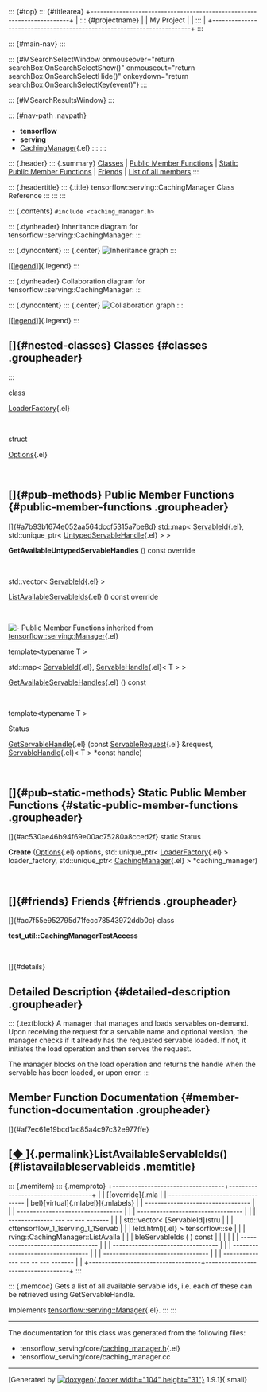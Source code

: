 ::: {#top}
::: {#titlearea}
+-----------------------------------------------------------------------+
| ::: {#projectname}                                                    |
| My Project                                                            |
| :::                                                                   |
+-----------------------------------------------------------------------+
:::

::: {#main-nav}
:::

::: {#MSearchSelectWindow onmouseover="return searchBox.OnSearchSelectShow()" onmouseout="return searchBox.OnSearchSelectHide()" onkeydown="return searchBox.OnSearchSelectKey(event)"}
:::

::: {#MSearchResultsWindow}
:::

::: {#nav-path .navpath}
-   **tensorflow**
-   **serving**
-   [CachingManager](classtensorflow_1_1serving_1_1CachingManager.html){.el}
:::
:::

::: {.header}
::: {.summary}
[Classes](#nested-classes) \| [Public Member Functions](#pub-methods) \|
[Static Public Member Functions](#pub-static-methods) \|
[Friends](#friends) \| [List of all
members](classtensorflow_1_1serving_1_1CachingManager-members.html)
:::

::: {.headertitle}
::: {.title}
tensorflow::serving::CachingManager Class Reference
:::
:::
:::

::: {.contents}
`#include <caching_manager.h>`

::: {.dynheader}
Inheritance diagram for tensorflow::serving::CachingManager:
:::

::: {.dyncontent}
::: {.center}
![Inheritance
graph](classtensorflow_1_1serving_1_1CachingManager__inherit__graph.png)
:::

[\[[legend](graph_legend.html)\]]{.legend}
:::

::: {.dynheader}
Collaboration diagram for tensorflow::serving::CachingManager:
:::

::: {.dyncontent}
::: {.center}
![Collaboration
graph](classtensorflow_1_1serving_1_1CachingManager__coll__graph.png)
:::

[\[[legend](graph_legend.html)\]]{.legend}
:::

[]{#nested-classes} Classes {#classes .groupheader}
---------------------------
:::

class  

[LoaderFactory](classtensorflow_1_1serving_1_1CachingManager_1_1LoaderFactory.html){.el}

 

struct  

[Options](structtensorflow_1_1serving_1_1CachingManager_1_1Options.html){.el}

 

[]{#pub-methods} Public Member Functions {#public-member-functions .groupheader}
----------------------------------------

[]{#a7b93b1674e052aa564dccf5315a7be8d} std::map\<
[ServableId](structtensorflow_1_1serving_1_1ServableId.html){.el},
std::unique\_ptr\<
[UntypedServableHandle](classtensorflow_1_1serving_1_1UntypedServableHandle.html){.el}
\> \> 

**GetAvailableUntypedServableHandles** () const override

 

std::vector\<
[ServableId](structtensorflow_1_1serving_1_1ServableId.html){.el} \> 

[ListAvailableServableIds](classtensorflow_1_1serving_1_1CachingManager.html#af7ec61e19bcd1ac85a4c97c32e977ffe){.el}
() const override

 

![-](closed.png) Public Member Functions inherited from
[tensorflow::serving::Manager](classtensorflow_1_1serving_1_1Manager.html){.el}

template\<typename T \>

std::map\<
[ServableId](structtensorflow_1_1serving_1_1ServableId.html){.el},
[ServableHandle](classtensorflow_1_1serving_1_1ServableHandle.html){.el}\<
T \> \> 

[GetAvailableServableHandles](classtensorflow_1_1serving_1_1Manager.html#a8ad1c3155120737e5a41776ceeff6aaa){.el}
() const

 

template\<typename T \>

Status 

[GetServableHandle](classtensorflow_1_1serving_1_1Manager.html#aca70babd38f4b416cf27bbf40f8bb093){.el}
(const
[ServableRequest](structtensorflow_1_1serving_1_1ServableRequest.html){.el}
&request,
[ServableHandle](classtensorflow_1_1serving_1_1ServableHandle.html){.el}\<
T \> \*const handle)

 

[]{#pub-static-methods} Static Public Member Functions {#static-public-member-functions .groupheader}
------------------------------------------------------

[]{#ac530ae46b94f69e00ac75280a8cced2f} static Status 

**Create**
([Options](structtensorflow_1_1serving_1_1CachingManager_1_1Options.html){.el}
options, std::unique\_ptr\<
[LoaderFactory](classtensorflow_1_1serving_1_1CachingManager_1_1LoaderFactory.html){.el}
\> loader\_factory, std::unique\_ptr\<
[CachingManager](classtensorflow_1_1serving_1_1CachingManager.html){.el}
\> \*caching\_manager)

 

[]{#friends} Friends {#friends .groupheader}
--------------------

[]{#ac7f55e952795d71fecc78543972ddb0c} class 

**test\_util::CachingManagerTestAccess**

 

[]{#details}

Detailed Description {#detailed-description .groupheader}
--------------------

::: {.textblock}
A manager that manages and loads servables on-demand. Upon receiving the
request for a servable name and optional version, the manager checks if
it already has the requested servable loaded. If not, it initiates the
load operation and then serves the request.

The manager blocks on the load operation and returns the handle when the
servable has been loaded, or upon error.
:::

Member Function Documentation {#member-function-documentation .groupheader}
-----------------------------

[]{#af7ec61e19bcd1ac85a4c97c32e977ffe}

[[◆ ](#af7ec61e19bcd1ac85a4c97c32e977ffe)]{.permalink}ListAvailableServableIds() {#listavailableservableids .memtitle}
--------------------------------------------------------------------------------

::: {.memitem}
::: {.memproto}
+-----------------------------------+-----------------------------------+
|                                   | [[override]{.mla                  |
| --------------------------------- | bel}[virtual]{.mlabel}]{.mlabels} |
| --------------------------------- |                                   |
| --------------------------------- |                                   |
| --------------------------------- |                                   |
| -------------- --- -- --- ------- |                                   |
|   std::vector\< [ServableId](stru |                                   |
| cttensorflow_1_1serving_1_1Servab |                                   |
| leId.html){.el} \> tensorflow::se |                                   |
| rving::CachingManager::ListAvaila |                                   |
| bleServableIds   (      )   const |                                   |
|                                   |                                   |
| --------------------------------- |                                   |
| --------------------------------- |                                   |
| --------------------------------- |                                   |
| --------------------------------- |                                   |
| -------------- --- -- --- ------- |                                   |
+-----------------------------------+-----------------------------------+
:::

::: {.memdoc}
Gets a list of all available servable ids, i.e. each of these can be
retrieved using GetServableHandle.

Implements
[tensorflow::serving::Manager](classtensorflow_1_1serving_1_1Manager.html#a10694eb8c3e845e4738788092057b7ef){.el}.
:::
:::

------------------------------------------------------------------------

The documentation for this class was generated from the following files:

-   tensorflow\_serving/core/[caching\_manager.h](caching__manager_8h_source.html){.el}
-   tensorflow\_serving/core/caching\_manager.cc

------------------------------------------------------------------------

[Generated by [![doxygen](doxygen.svg){.footer width="104"
height="31"}](https://www.doxygen.org/index.html) 1.9.1]{.small}
